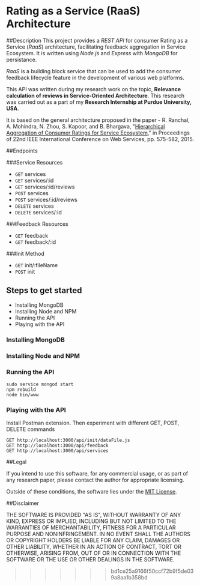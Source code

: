 # Rating as a Service (RaaS) Architecture

##Description
This project provides a *REST API* for consumer Rating as a Service (*RaaS*) architecture, facilitating feedback aggregation in Service Ecosystem. It is written using *Node.js* and *Express* with *MongoDB* for persistance. 

*RaaS* is a building block service that can be used to add the consumer feedback lifecycle feature in the development of various web platforms.

This API was written during my research work on the topic, **Relevance calculation of reviews in Service-Oriented Architecture**. This research was carried out as a part of my **Research Internship at Purdue University, USA**. 

It is based on the general architecture proposed in the paper - R. Ranchal, A. Mohindra, N. Zhou, S. Kapoor, and B. Bhargava, "[Hierarchical Aggregation of Consumer Ratings for Service Ecosystem](http://ieeexplore.ieee.org/xpl/articleDetails.jsp?arnumber=7195617&newsearch=true&queryText=Hierarchical%20Aggregation%20of%20Consumer%20Ratings%20for%20Service%20Ecosystem)," in Proceedings of 22nd IEEE International Conference on Web Services, pp. 575-582, 2015. 

##Endpoints

###Service Resources

- `GET` services
- `GET` services/:id
- `GET` services/:id/reviews
- `POST` services
- `POST` services/:id/reviews
- `DELETE` services
- `DELETE` services/:id

###Feedback Resources

- `GET` feedback
- `GET` feedback/:id

###Init Method

- `GET` init/:fileName
- `POST` init

## Steps to get started 

- Installing MongoDB
- Installing Node and NPM
- Running the API 
- Playing with the API

### Installing MongoDB

### Installing Node and NPM

### Running the API

```
sudo service mongod start
npm rebuild
node bin/www
```
### Playing with the API

Install Postman extension. Then experiment with different GET, POST, DELETE commands

```
GET http://localhost:3000/api/init/dataFile.js
GET http://localhost:3000/api/feedback
GET http://localhost:3000/api/services
```
##Legal

If you intend to use this software, for any commercial usage, or as part of any research paper,
please contact the author for appropriate licensing.

Outside of these conditions, the software lies under the [MIT License](http://sidak.mit-license.org/).

##Disclaimer

THE SOFTWARE IS PROVIDED "AS IS", WITHOUT WARRANTY OF ANY KIND, EXPRESS OR
IMPLIED, INCLUDING BUT NOT LIMITED TO THE WARRANTIES OF MERCHANTABILITY,
FITNESS FOR A PARTICULAR PURPOSE AND NONINFRINGEMENT. IN NO EVENT SHALL THE
AUTHORS OR COPYRIGHT HOLDERS BE LIABLE FOR ANY CLAIM, DAMAGES OR OTHER
LIABILITY, WHETHER IN AN ACTION OF CONTRACT, TORT OR OTHERWISE, ARISING FROM,
OUT OF OR IN CONNECTION WITH THE SOFTWARE OR THE USE OR OTHER DEALINGS IN THE
SOFTWARE.
>>>>>>> bd1ce25a9166f50ccf72b9f5de039a8aa1b358bd


